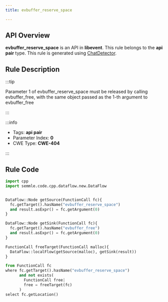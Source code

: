 ```yaml
---
title: evbuffer_reserve_space

---
```



## API Overview
**evbuffer_reserve_space** is an API in **libevent**. This rule belongs to the **api pair** type. This rule is generated using [ChatDetector](../../tools/ChatDetector).
## Rule Description

:::tip

Parameter 1 of evbuffer_reserve_space must be released by calling evbuffer_free, with the same object passed as the 1-th argument to evbuffer_free

:::

:::info

- Tags: **api pair**
- Parameter Index: **0**
- CWE Type: **CWE-404**

:::

## Rule Code
```python
import cpp
import semmle.code.cpp.dataflow.new.DataFlow


DataFlow::Node getSource(FunctionCall fc){
  fc.getTarget().hasName("evbuffer_reserve_space")
  and result.asExpr() = fc.getArgument(0)
}

DataFlow::Node getSink(FunctionCall fc){
  fc.getTarget().hasName("evbuffer_free")
  and result.asExpr() = fc.getArgument(0)
}

FunctionCall freeTarget(FunctionCall malloc){
  DataFlow::localFlow(getSource(malloc), getSink(result))
}

from FunctionCall fc
where fc.getTarget().hasName("evbuffer_reserve_space")
      and not exists(
        FunctionCall free| 
        free = freeTarget(fc)
      )
select fc.getLocation()
```